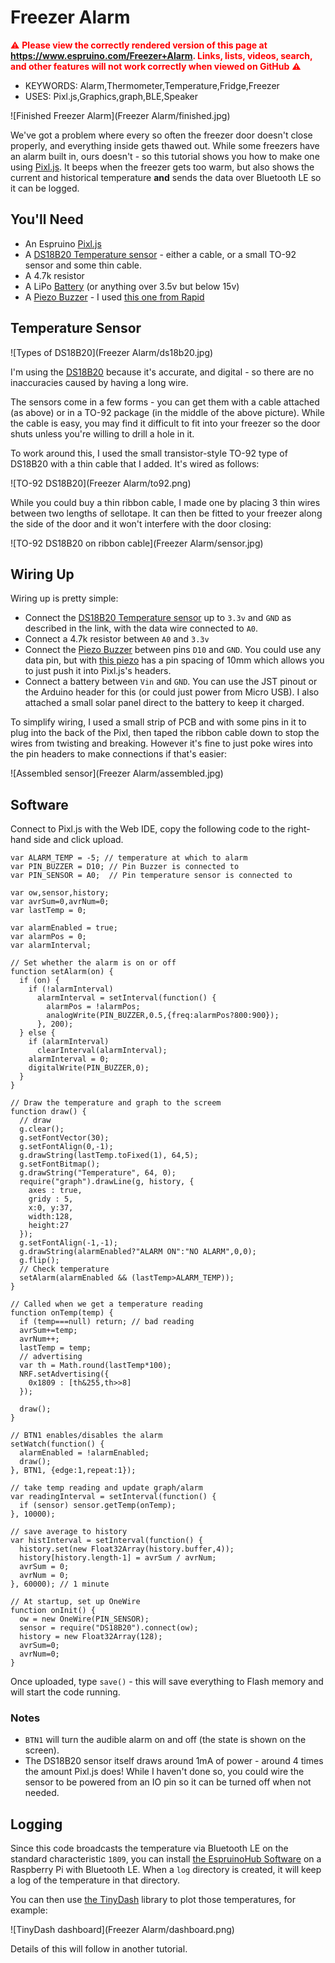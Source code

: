 <!-- Copyright (c) 2018 Gordon Williams. See the file LICENSE for copying permission. -->
Freezer Alarm
==============

<span style="color:red">:warning: **Please view the correctly rendered version of this page at https://www.espruino.com/Freezer+Alarm. Links, lists, videos, search, and other features will not work correctly when viewed on GitHub** :warning:</span>

* KEYWORDS: Alarm,Thermometer,Temperature,Fridge,Freezer
* USES: Pixl.js,Graphics,graph,BLE,Speaker

![Finished Freezer Alarm](Freezer Alarm/finished.jpg)

We've got a problem where every so often the freezer door doesn't close
properly, and everything inside gets thawed out. While some freezers have
an alarm built in, ours doesn't - so this tutorial shows you how to
make one using [Pixl.js](/Pixl.js). It beeps when the freezer gets too
warm, but also shows the current and historical temperature **and**
sends the data over Bluetooth LE so it can be logged.


You'll Need
-----------

* An Espruino [Pixl.js](/Pixl.js)
* A [DS18B20 Temperature sensor](/DS18B20) - either a cable, or a small TO-92
sensor and some thin cable.
* A 4.7k resistor
* A LiPo [Battery](/Battery) (or anything over 3.5v but below 15v)
* A [Piezo Buzzer](/Speaker) - I used [this one from Rapid](https://www.rapidonline.com/Audio-Visual/Miniature-PCB-Piezo-Transducer-35-0044)


Temperature Sensor
------------------

![Types of DS18B20](Freezer Alarm/ds18b20.jpg)

I'm using the [DS18B20](/DS18B20) because it's accurate, and digital - so there
are no inaccuracies caused by having a long wire.

The sensors come in a few forms - you can get them with a cable attached (as above)
or in a TO-92 package (in the middle of the above picture). While the cable is
easy, you may find it difficult to fit into your freezer so the door shuts
unless you're willing to drill a hole in it.

To work around this, I used the small transistor-style TO-92 type of DS18B20
with a thin cable that I added. It's wired as follows:

![TO-92 DS18B20](Freezer Alarm/to92.png)

While you could buy a thin ribbon cable, I made one by placing 3 thin wires
between two lengths of sellotape. It can then be fitted to your freezer along
the side of the door and it won't interfere with the door closing:

![TO-92 DS18B20 on ribbon cable](Freezer Alarm/sensor.jpg)


Wiring Up
----------

Wiring up is pretty simple:

* Connect the [DS18B20 Temperature sensor](/DS18B20)
up to `3.3v` and `GND` as described in the link, with the data wire connected to
`A0`.
* Connect a 4.7k resistor between `A0` and `3.3v`
* Connect the [Piezo Buzzer](/Speaker) between pins `D10` and `GND`. You could
use any data pin, but with [this piezo](https://www.rapidonline.com/Audio-Visual/Miniature-PCB-Piezo-Transducer-35-0044)
has a pin spacing of 10mm which allows you to just push it into Pixl.js's headers.
* Connect a battery between `Vin` and `GND`. You can use the JST pinout or the Arduino
header for this (or could just power from Micro USB). I also attached a small solar
panel direct to the battery to keep it charged.

To simplify wiring, I used a small strip of PCB and with some pins in it to plug
into the back of the Pixl, then taped the ribbon cable down to stop the wires from
twisting and breaking. However it's fine to just poke wires into the pin headers
to make connections if that's easier:

![Assembled sensor](Freezer Alarm/assembled.jpg)

Software
---------

Connect to Pixl.js with the Web IDE, copy the following code to the right-hand
side and click upload.

```
var ALARM_TEMP = -5; // temperature at which to alarm
var PIN_BUZZER = D10; // Pin Buzzer is connected to
var PIN_SENSOR = A0;  // Pin temperature sensor is connected to

var ow,sensor,history;
var avrSum=0,avrNum=0;
var lastTemp = 0;

var alarmEnabled = true;
var alarmPos = 0;
var alarmInterval;

// Set whether the alarm is on or off
function setAlarm(on) {
  if (on) {
    if (!alarmInterval)
      alarmInterval = setInterval(function() {
        alarmPos = !alarmPos;
        analogWrite(PIN_BUZZER,0.5,{freq:alarmPos?800:900});
      }, 200);
  } else {
    if (alarmInterval)
      clearInterval(alarmInterval);
    alarmInterval = 0;
    digitalWrite(PIN_BUZZER,0);
  }
}

// Draw the temperature and graph to the screem
function draw() {
  // draw
  g.clear();
  g.setFontVector(30);
  g.setFontAlign(0,-1);
  g.drawString(lastTemp.toFixed(1), 64,5);
  g.setFontBitmap();
  g.drawString("Temperature", 64, 0);
  require("graph").drawLine(g, history, {
    axes : true,
    gridy : 5,
    x:0, y:37,
    width:128,
    height:27
  });
  g.setFontAlign(-1,-1);
  g.drawString(alarmEnabled?"ALARM ON":"NO ALARM",0,0);
  g.flip();  
  // Check temperature
  setAlarm(alarmEnabled && (lastTemp>ALARM_TEMP));
}

// Called when we get a temperature reading
function onTemp(temp) {
  if (temp===null) return; // bad reading
  avrSum+=temp;
  avrNum++;
  lastTemp = temp;
  // advertising
  var th = Math.round(lastTemp*100);
  NRF.setAdvertising({
    0x1809 : [th&255,th>>8]
  });

  draw();
}

// BTN1 enables/disables the alarm
setWatch(function() {
  alarmEnabled = !alarmEnabled;
  draw();
}, BTN1, {edge:1,repeat:1});

// take temp reading and update graph/alarm
var readingInterval = setInterval(function() {
  if (sensor) sensor.getTemp(onTemp);
}, 10000);

// save average to history
var histInterval = setInterval(function() {
  history.set(new Float32Array(history.buffer,4));
  history[history.length-1] = avrSum / avrNum;
  avrSum = 0;
  avrNum = 0;
}, 60000); // 1 minute

// At startup, set up OneWire
function onInit() {
  ow = new OneWire(PIN_SENSOR);
  sensor = require("DS18B20").connect(ow);
  history = new Float32Array(128);
  avrSum=0;
  avrNum=0;
}
```

Once uploaded, type `save()` - this will save everything to Flash memory
and will start the code running.

### Notes

* `BTN1` will turn the audible alarm on and off (the state is shown on the
  screen).
* The DS18B20 sensor itself draws around 1mA of power - around 4 times the amount
Pixl.js does! While I haven't done so, you could wire the sensor to be powered
from an IO pin so it can be turned off when not needed.

Logging
-------

Since this code broadcasts the temperature via Bluetooth LE on the standard
characteristic `1809`, you can install [the EspruinoHub Software](https://github.com/espruino/EspruinoHub)
on a Raspberry Pi with Bluetooth LE. When a `log` directory is created, it
will keep a log of the temperature in that directory.

You can then use [the TinyDash](https://github.com/espruino/TinyDash) library
to plot those temperatures, for example:

![TinyDash dashboard](Freezer Alarm/dashboard.png)

Details of this will follow in another tutorial.
